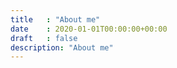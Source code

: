```yaml
---
title   : "About me"
date    : 2020-01-01T00:00:00+00:00
draft   : false
description: "About me"
---
```

